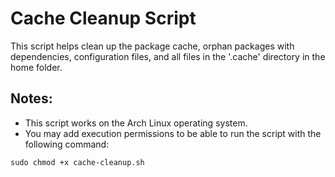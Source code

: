 # Cache Cleanup Script
This script helps clean up the package cache, orphan packages with dependencies, configuration files, and all files in the '.cache' directory in the home folder.

## Notes:
- This script works on the Arch Linux operating system.
- You may add execution permissions to be able to run the script with the following command:
```
sudo chmod +x cache-cleanup.sh
```
